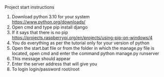 Project start instructions
1. Download python 3.10 for your system https://www.python.org/downloads/
2. Open cmd and type pip install django
3. If it says that there is no pip https://projects.raspberrypi.org/en/projects/using-pip-on-windows/4
4. You do everything as per the tutorial only for your version of python
5. Open the start.bat file or from the folder in which the manage.py file is located, open cmd and enter the command python manage.py runserver
6. This message should appear
7. Enter the server address that will give you
8. To login login/password root/root

